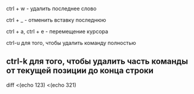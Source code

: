 ctrl + w - удалить последнее слово

ctrl + _ - отменить вставку последнюю

ctrl + a, ctrl + e - перемещение курсора

ctrl-u для того, чтобы удалить команду полностью

ctrl-k для того, чтобы удалить часть команды от текущей позиции до конца строки
--------------

diff <(echo 123) <(echo 321)
